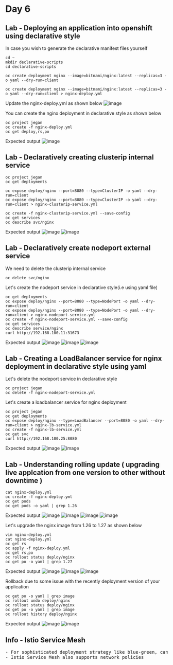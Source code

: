 # Day 6

## Lab - Deploying an application into openshift using declarative style
In case you wish to generate the declarative manifest files yourself
```
cd ~
mkdir declarative-scripts
cd declarative-scripts

oc create deployment nginx --image=bitnami/nginx:latest --replicas=3 -o yaml --dry-run=client

oc create deployment nginx --image=bitnami/nginx:latest --replicas=3 -o yaml --dry-run=client > nginx-deploy.yml
```

Update the nginx-deploy.yml as shown below
![image](https://github.com/user-attachments/assets/b3b8eaa1-6bcc-40a5-a0d1-c31631122144)

You can create the nginx deployment in declarative style as shown below
```
oc project jegan
oc create -f nginx-deploy.yml
oc get deploy,rs,po
```

Expected output
![image](https://github.com/user-attachments/assets/745e27c8-d24e-4bcc-a582-2fd1ce2f2fdb)

## Lab - Declaratively creating clusterip internal service
```
oc project jegan
oc get deployments

oc expose deploy/nginx --port=8080 --type=ClusterIP -o yaml --dry-run=client
oc expose deploy/nginx --port=8080 --type=ClusterIP -o yaml --dry-run=client > nginx-clusterip-service.yml

oc create -f nginx-clusterip-service.yml --save-config
oc get services
oc describe svc/nginx
```

Expected output
![image](https://github.com/user-attachments/assets/cd814c43-aca7-4d2a-9afc-a687fe365fbf)
![image](https://github.com/user-attachments/assets/a66406dc-1181-4286-bb05-9fe7743b2edd)

## Lab - Declaratively create nodeport external service

We need to delete the clusterip internal service
```
oc delete svc/nginx
```

Let's create the nodeport service in declarative style(i.e using yaml file)
```
oc get deployments
oc expose deploy/nginx --port=8080 --type=NodePort -o yaml --dry-run=client
oc expose deploy/nginx --port=8080 --type=NodePort -o yaml --dry-run=client > nginx-nodeport-service.yml
oc create -f nginx-nodeport-service.yml --save-config
oc get services
oc describe service/nginx
curl http://192.168.100.11:31673
```

Expected output
![image](https://github.com/user-attachments/assets/70142571-6163-4677-9d70-5fde33383d5b)
![image](https://github.com/user-attachments/assets/35d4a84d-3358-46e3-9ad1-df69a11047b1)
![image](https://github.com/user-attachments/assets/29dca678-7e46-48f2-b10c-367ace7ea2d6)


## Lab - Creating a LoadBalancer service for nginx deployment in declarative style using yaml 
Let's delete the nodeport service in declarative style
```
oc project jegan
oc delete -f nginx-nodeport-service.yml
```

Let's create a loadbalancer service for nginx deployment
```
oc project jegan
oc get deployments
oc expose deploy/nginx --type=LoadBalancer --port=8080 -o yaml --dry-run=client > nginx-lb-service.yml
oc create -f nginx-lb-service.yml
oc get svc
curl http://192.168.100.25:8080
```

Expected output
![image](https://github.com/user-attachments/assets/d37e8bf8-b72d-420c-8092-0924ee01d49c)
![image](https://github.com/user-attachments/assets/cc039e5a-ed3e-408b-886e-d0ba5b5632c3)


## Lab - Understanding rolling update ( upgrading live applcation from one version to other without downtime )
```
cat nginx-deploy.yml
oc create -f nginx-deploy.yml
oc get pods
oc get pods -o yaml | grep 1.26
```

Expected output
![image](https://github.com/user-attachments/assets/91bea36f-9953-4b1d-91e7-988f318a12f6)
![image](https://github.com/user-attachments/assets/1f3cdda7-18cb-44bb-9392-151438fcf6f7)
![image](https://github.com/user-attachments/assets/4607eaa8-3627-40f3-a311-92c3491bb43c)
![image](https://github.com/user-attachments/assets/2723bab1-ac11-438a-bca1-ab97227451d8)

Let's upgrade the nginx image from 1.26 to 1.27 as shown below
```
vim nginx-deploy.yml
cat nginx-deploy.yml
oc get rs
oc apply -f nginx-deploy.yml
oc get rs,po
oc rollout status deploy/nginx
oc get po -o yaml | grep 1.27
```

Expected output
![image](https://github.com/user-attachments/assets/fc7fdcdd-0449-473f-b9a9-f8f45a6d3dd7)
![image](https://github.com/user-attachments/assets/7ff5a092-6d2f-4939-b8e3-abbc4caeb6b6)
![image](https://github.com/user-attachments/assets/d3d96089-e9eb-4b50-b692-d5250172cb05)

Rollback due to some issue with the recently deployment version of your application
```
oc get po -o yaml | grep image
oc rollout undo deploy/nginx
oc rollout status deploy/nginx
oc get po -o yaml | grep image
oc rollout history deploy/nginx
```

Expected output
![image](https://github.com/user-attachments/assets/e847522c-ba23-4db7-9789-5754461c8f07)
![image](https://github.com/user-attachments/assets/1715adb9-5d83-4a0c-83bc-cb6babf3920a)


## Info - Istio Service Mesh
<pre>
- For sophisticated deployment strategy like blue-green, canary you could use Istio Service Mesh
- Istio Service Mesh also supports network policies
</pre>
